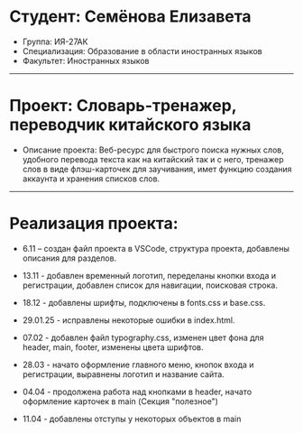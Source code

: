 # Студент: Семёнова Елизавета
- Группа: ИЯ-27АК
- Специализация: Образование в области иностранных языков
- Факультет: Иностранных языков
---
# Проект: Словарь-тренажер, переводчик китайского языка 
- Описание проекта: Веб-ресурс для быстрого поиска нужных слов, удобного перевода текста как на китайский так и с него, тренажер слов в виде флэш-карточек для заучивания, имет функцию создания аккаунта и хранения списков слов.
---
# Реализация проекта:
- 6.11 – создан файл проекта в VSCode, структура проекта, добавлены описания для разделов.
- 13.11 - добавлен временный логотип, переделаны кнопки входа и регистрации, добавлен список для навигации, поисковая строка.

- 18.12 - добавлены шрифты, подключены в fonts.css и base.css.
- 29.01.25 - исправлены некоторые ошибки в index.html.
- 07.02 - добавлен файл typography.css, изменен цвет фона для header, main, footer, изменены цвета шрифтов.
- 28.03 - начато оформление главного меню, кнопок входа и регистрации, выравнены логотип и название сайта.
- 04.04 - продолжена работа над кнопками в header, начато оформление карточек в main (Секция "полезное")
- 11.04 - добавлены отступы у некоторых объектов в main